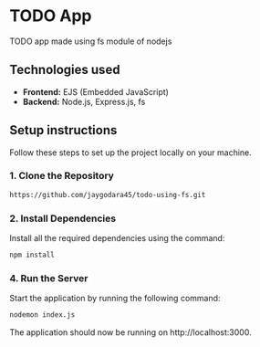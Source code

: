 # TODO App   
TODO app made using fs module of nodejs
## Technologies used
- **Frontend:** EJS (Embedded JavaScript)
- **Backend:** Node.js, Express.js, fs
## Setup instructions   
Follow these steps to set up the project locally on your machine.   
### 1. Clone the Repository
```bash
https://github.com/jaygodara45/todo-using-fs.git
```
### 2. Install Dependencies
Install all the required dependencies using the command:
```bash
npm install
```

### 4. Run the Server
Start the application by running the following command:
```bash
nodemon index.js
```

The application should now be running on http://localhost:3000.

